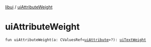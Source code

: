 [libui](README.md) / [uiAttributeWeight](ui-attribute-weight.md)

# uiAttributeWeight

`fun uiAttributeWeight(a: CValuesRef<`[`uiAttribute`](ui-attribute.md)`>?): `[`uiTextWeight`](ui-text-weight.md)
